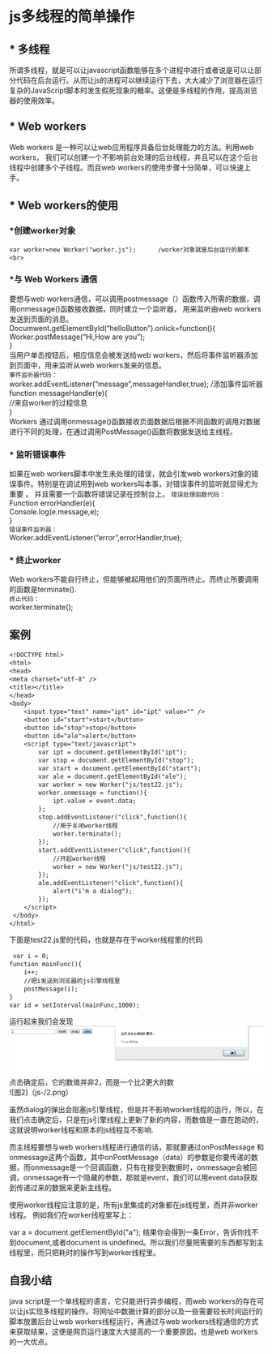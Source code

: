 # js多线程的简单操作
## * 多线程
所谓多线程，就是可以让javascript函数能够在多个进程中进行或者说是可以让部分代码在后台运行。从而让js的进程可以继续运行下去，大大减少了浏览器在运行复杂的JavaScript脚本时发生假死现象的概率。这便是多线程的作用，提高浏览器的使用效率。
## * Web workers
 Web workers 是一种可以让web应用程序具备后台处理能力的方法。利用web workers，
我们可以创建一个不影响前台处理的后台线程，并且可以在这个后台线程中创建多个子线程。而且web workers的使用步骤十分简单，可以快速上手。
## * Web workers的使用
###    *创建worker对象
    var worker=new Worker("worker.js");      /worker对象就是后台运行的脚本 <br>
###   *与 Web Workers 通信
要想与web workers通信，可以调用postmessage（）函数传入所需的数据，调用onmessage()函数接收数据，同时建立一个监听器，
用来监听由web workers发送到页面的消息。 <br>
    Documwent.getElementById(“helloButton”).onlick=function(){ <br>
    Worker.postMessage(“Hi,How are you”); <br>
    } <br>
当用户单击按钮后，相应信息会被发送给web workers，然后将事件监听器添加到页面中，用来监听从web workers发来的信息。 <br>
`事件监听器代码：` <br>
    worker.addEventListener(“message”,messageHandler,true);   /添加事件监听器<br>
    function messageHandler(e){ <br>
    //来自worker的过程信息 <br>
    } <br>
Workers 通过调用onmessage()函数接收页面数据后根据不同函数的调用对数据进行不同的处理，在通过调用PostMessage()函数将数据发送给主线程。
###   * 监听错误事件
如果在web workers脚本中发生未处理的错误，就会引发web workers对象的错误事件。特别是在调试用到web workers叫本事，对错误事件的监听就显得尤为重要 。
并且需要一个函数将错误记录在控制台上。
`错误处理函数代码：` <br>
    Function errorHandler(e){ <br>
    Console.log(e.message,e); <br>
    } <br>
`错误事件监听器：` <br>
    Worker.addEventListener(“error”,errorHandler,true); <br>
###   * 终止worker
Web workers不能自行终止，但能够被起用他们的页面所终止。而终止所要调用的函数是terminate(). <br>
`终止代码：` <br>
    worker.terminate(); <br>
## 案例
    <!DOCTYPE html>
    <html>
    <head>
    <meta charset="utf-8" />
    <title></title>
    </head>
    <body>
        <input type="text" name="ipt" id="ipt" value="" />
        <button id="start">start</button>
        <button id="stop">stop</button>
        <button id="ale">alert</button>
        <script type="text/javascript">
            var ipt = document.getElementById("ipt");
            var stop = document.getElementById("stop");
            var start = document.getElementById("start");
            var ale = document.getElementById("ale");
            var worker = new Worker("js/test22.js");
            worker.onmessage = function(){
                ipt.value = event.data;
            };
            stop.addEventListener("click",function(){
                //用于关闭worker线程
                worker.terminate();
            });
            start.addEventListener("click",function(){
                //开起worker线程
                worker = new Worker("js/test22.js");
            });
            ale.addEventListener("click",function(){
                alert("i'm a dialog");
            });
        </script>
     </body>
    </html>
下面是test22.js里的代码，也就是存在于worker线程里的代码

     var i = 0;
    function mainFunc(){
        i++;
        //把i发送到浏览器的js引擎线程里
        postMessage(i);
    }
    var id = setInterval(mainFunc,1000);
运行起来我们会发现
 ![](https://raw.githubusercontent.com/suwhite/js-/8f747c7468a2d55a172ea2870ea221f500e70257/1.png) <br>
点击确定后，它的数值并非2，而是一个比2更大的数 <br>
![图2]（js-/2.png） <br>

虽然dialog的弹出会阻塞js引擎线程，但是并不影响worker线程的运行，所以，在我们点击确定后，只是在js引擎线程上更新了新的内容，而数值是一直在跑动的，这就说明worker线程和原本的js线程互不影响.

而主线程要想与web workers线程进行通信的话，那就要通过onPostMessage 和 onmessage这两个函数，其中onPostMessage（data）的参数是你要传递的数据，而onmessage是一个回调函数，只有在接受到数据时，onmessage会被回调，onmessage有一个隐藏的参数，那就是event，我们可以用event.data获取到传递过来的数据来更新主线程。

使用worker线程应注意的是，所有js里集成的对象都在js线程里，而并非worker线程。
例如我们在worker线程里写上：

var a = document.getElementById("a");
结果你会得到一条Error，告诉你找不到document,或者document is undefined。所以我们尽量把需要的东西都写到主线程里，而只把耗时的操作写到worker线程里。
## 自我小结
java script是一个单线程的语言，它只能进行异步编程，而web workers的存在可以让js实现多线程的操作。将网址中数据计算的部分以及一些需要较长时间运行的脚本放置后台让web workers线程运行，再通过与web workers线程通信的方式来获取结果，这便是网页运行速度大大提高的一个重要原因，也是web workers的一大优点。
